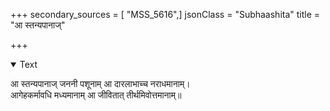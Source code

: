 +++
secondary_sources = [ "MSS_5616",]
jsonClass = "Subhaashita"
title = "आ स्तन्यपानाज्"

+++

<details open><summary>Text</summary>

आ स्तन्यपानाज् जननी पशूनाम् आ दारलाभाच्च नराधमानाम्।  
आगेहकर्मावधि मध्यमानाम् आ जीवितात् तीर्थमिवोत्तमानाम्॥
</details>
